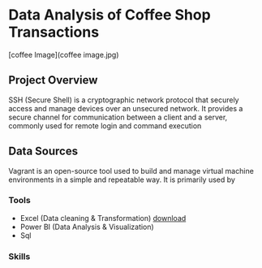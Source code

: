 # Data Analysis of Coffee Shop Transactions
[coffee Image](coffee image.jpg)
## Project Overview 
SSH (Secure Shell) is a cryptographic network protocol that securely access and manage devices over an unsecured network. It provides a secure channel for communication between a client and a server, commonly used for remote login and command execution
## Data Sources
Vagrant is an open-source tool used to build and manage virtual machine environments in a simple and repeatable way. It is primarily used by 
### Tools
- Excel (Data cleaning & Transformation) [download](https://microsoft.com)
- Power BI (Data Analysis & Visualization)
- Sql

### Skills 
